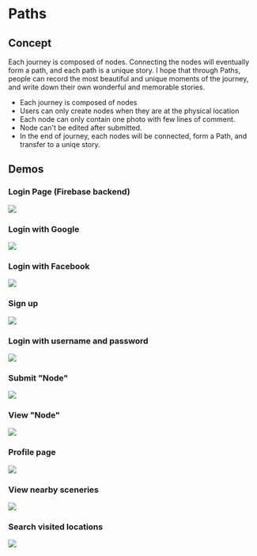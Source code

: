 # Paths

## Concept
Each journey is composed of nodes. Connecting the nodes will eventually form a path, and each path is a unique story.
I hope that through Paths, people can record the most beautiful and unique moments of the journey, and write down their own wonderful and memorable stories.

* Each journey is composed of nodes
* Users can only create nodes when they are at the physical location
* Each node can only contain one photo with few lines of comment.
* Node can't be edited after submitted.
* In the end of journey, each nodes will be connected, form a Path, and transfer to a uniqe story.

## Demos

### Login Page (Firebase backend)
![](https://miro.medium.com/max/484/1*sYj79RFbDFHq5MhBwqfQYA.gif)

### Login with Google
![](https://miro.medium.com/max/475/1*T8vF7JP8CJKYEXZ76o7EyQ.gif)

### Login with Facebook
![](https://miro.medium.com/max/475/1*euj56QFVPwbHxg9H3XchvA.gif)

### Sign up
![](https://miro.medium.com/max/475/1*EmxGSdht-VwSXf5Q16fqPA.gif)

### Login with username and password
![](https://miro.medium.com/max/484/1*fZH_4IkqHRIxowVf6aUOig.gif)

### Submit "Node"
![](https://miro.medium.com/max/484/1*4Ixg6vhV-n6MX3B6urzJbg.gif)

### View "Node"
![](https://miro.medium.com/max/484/1*trpOKdBzsK2L7ljwzu1A9A.gif)

### Profile page
![](https://miro.medium.com/max/484/1*ntnosQ7kCUxCq3uC87V28Q.gif)

### View nearby sceneries
![](https://user-images.githubusercontent.com/20402192/93610161-4d796700-f9ff-11ea-9795-b36a3325ce3a.gif)

### Search visited locations
![](https://miro.medium.com/max/484/1*wwUJzNncKihuqBMwgKyjnQ.gif)
